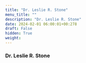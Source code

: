 ```yaml
---
title: "Dr. Leslie R. Stone"
menu_title: ""
description: "Dr. Leslie R. Stone"
date: 2024-02-01 06:00:01+00:278
draft: False
hidden: True
weight:
---
```

### Dr. Leslie R. Stone
